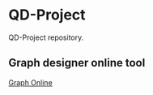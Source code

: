 # QD-Project
QD-Project repository.

## Graph designer online tool
[Graph Online](https://graphonline.ru/en/)
